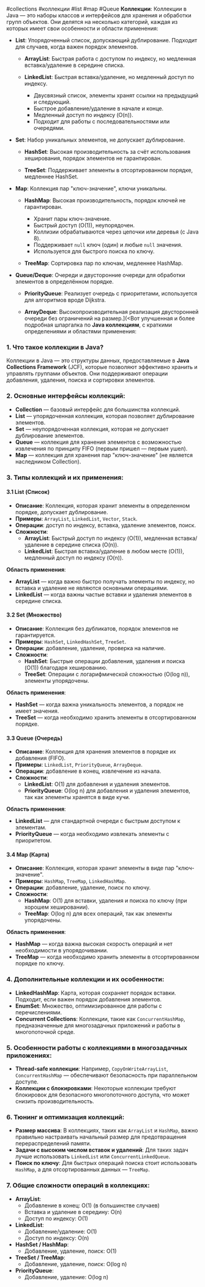#collections #коллекции #list #map #Queue 
**Коллекции**: Коллекции в Java — это наборы классов и интерфейсов для хранения и обработки групп объектов. Они делятся на несколько категорий, каждая из которых имеет свои особенности и области применения:
    
- **List**: Упорядоченный список, допускающий дублирование. Подходит для случаев, когда важен порядок элементов.
    
    - **ArrayList**: Быстрая работа с доступом по индексу, но медленная вставка/удаление в середине списка.
        
    - **LinkedList**: Быстрая вставка/удаление, но медленный доступ по индексу.
	    -  Двусвязный список, элементы хранят ссылки на предыдущий и следующий.
		- Быстрое добавление/удаление в начале и конце.
		- Медленный доступ по индексу (O(n)).
		- Подходит для работы с последовательностями или очередями.
        
- **Set**: Набор уникальных элементов, не допускает дублирование.
    
    - **HashSet**: Высокая производительность за счёт использования хеширования, порядок элементов не гарантирован.
        
    - **TreeSet**: Поддерживает элементы в отсортированном порядке, медленнее HashSet.
        
- **Map**: Коллекция пар "ключ-значение", ключи уникальны.
    
    - **HashMap**: Высокая производительность, порядок ключей не гарантирован.
	    - Хранит пары ключ-значение.
		- Быстрый доступ (O(1)), неупорядочен.
		- Коллизии обрабатываются через цепочки или деревья (с Java 8).
		- Поддерживает `null` ключ (один) и любые `null` значения.
		- Используется для быстрого поиска по ключу.
        
    - **TreeMap**: Сортировка пар по ключам, медленнее HashMap.
        
- **Queue/Deque**: Очереди и двусторонние очереди для обработки элементов в определённом порядке.
    
    - **PriorityQueue**: Реализует очередь с приоритетами, используется для алгоритмов вроде Dijkstra.
        
    - **ArrayDeque**: Высокопроизводительная реализация двусторонней очереди без ограничений на размер.](<Вот улучшенная и более подробная шпаргалка по **Java коллекциям**, с краткими определениями и областями применения:

### 1. **Что такое коллекции в Java?**
Коллекции в Java — это структуры данных, предоставляемые в **Java Collections Framework** (JCF), которые позволяют эффективно хранить и управлять группами объектов. Они поддерживают операции добавления, удаления, поиска и сортировки элементов.

### 2. **Основные интерфейсы коллекций:**
- **Collection** — базовый интерфейс для большинства коллекций.
- **List** — упорядоченная коллекция, которая позволяет дублирование элементов.
- **Set** — неупорядоченная коллекция, которая не допускает дублирование элементов.
- **Queue** — коллекция для хранения элементов с возможностью извлечения по принципу FIFO (первым пришел — первым ушел).
- **Map** — коллекция для хранения пар "ключ-значение" (не является наследником Collection).

### 3. **Типы коллекций и их применения:**

#### 3.1 **List (Список)**
- **Описание**: Коллекция, которая хранит элементы в определенном порядке, допускает дублирование.
- **Примеры**: `ArrayList`, `LinkedList`, `Vector`, `Stack`.
- **Операции**: доступ по индексу, вставка, удаление элементов, поиск.
- **Сложности**:
  - **ArrayList**: Быстрый доступ по индексу (O(1)), медленная вставка/удаление в середине списка (O(n)).
  - **LinkedList**: Быстрая вставка/удаление в любом месте (O(1)), медленный доступ по индексу (O(n)).

**Область применения**:
- **ArrayList** — когда важно быстро получать элементы по индексу, но вставка и удаление не являются основными операциями.
- **LinkedList** — когда важны частые вставки и удаления элементов в середине списка.

#### 3.2 **Set (Множество)**
- **Описание**: Коллекция без дубликатов, порядок элементов не гарантируется.
- **Примеры**: `HashSet`, `LinkedHashSet`, `TreeSet`.
- **Операции**: добавление, удаление, проверка на наличие.
- **Сложности**:
  - **HashSet**: Быстрые операции добавления, удаления и поиска (O(1)) благодаря хешированию.
  - **TreeSet**: Операции с логарифмической сложностью (O(log n)), элементы упорядочены.

**Область применения**:
- **HashSet** — когда важна уникальность элементов, а порядок не имеет значения.
- **TreeSet** — когда необходимо хранить элементы в отсортированном порядке.

#### 3.3 **Queue (Очередь)**
- **Описание**: Коллекция для хранения элементов в порядке их добавления (FIFO).
- **Примеры**: `LinkedList`, `PriorityQueue`, `ArrayDeque`.
- **Операции**: добавление в конец, извлечение из начала.
- **Сложности**:
  - **LinkedList**: O(1) для добавления и удаления элементов.
  - **PriorityQueue**: O(log n) для добавления и удаления элементов, так как элементы хранятся в виде кучи.

**Область применения**:
- **LinkedList** — для стандартной очереди с быстрым доступом к элементам.
- **PriorityQueue** — когда необходимо извлекать элементы с приоритетом.

#### 3.4 **Map (Карта)**
- **Описание**: Коллекция, которая хранит элементы в виде пар "ключ-значение".
- **Примеры**: `HashMap`, `TreeMap`, `LinkedHashMap`.
- **Операции**: добавление, удаление, поиск по ключу.
- **Сложности**:
  - **HashMap**: O(1) для вставки, удаления и поиска по ключу (при хорошем хешировании).
  - **TreeMap**: O(log n) для всех операций, так как элементы упорядочены.

**Область применения**:
- **HashMap** — когда важна высокая скорость операций и нет необходимости в упорядочивании.
- **TreeMap** — когда необходимо хранить элементы в отсортированном порядке по ключу.

### 4. **Дополнительные коллекции и их особенности**:
- **LinkedHashMap**: Карта, которая сохраняет порядок вставки. Подходит, если важен порядок добавления элементов.
- **EnumSet**: Множество, оптимизированное для работы с перечислениями.
- **Concurrent Collections**: Коллекции, такие как `ConcurrentHashMap`, предназначенные для многозадачных приложений и работы в многопоточной среде.

### 5. **Особенности работы с коллекциями в многозадачных приложениях**:
- **Thread-safe коллекции**: Например, `CopyOnWriteArrayList`, `ConcurrentHashMap` — обеспечивают безопасность при параллельном доступе.
- **Коллекции с блокировками**: Некоторые коллекции требуют блокировок для безопасного многопоточного доступа, что может снизить производительность.

### 6. **Тюнинг и оптимизация коллекций**:
- **Размер массива**: В коллекциях, таких как `ArrayList` и `HashMap`, важно правильно настраивать начальный размер для предотвращения перераспределений памяти.
- **Задачи с высоким числом вставок и удалений**: Для таких задач лучше использовать `LinkedList` или `ConcurrentLinkedQueue`.
- **Поиск по ключу**: Для быстрых операций поиска стоит использовать `HashMap`, а для отсортированных данных — `TreeMap`.

### 7. **Общие сложности операций в коллекциях**:
- **ArrayList**:
  - Добавление в конец: O(1) (в большинстве случаев)
  - Вставка и удаление в середину: O(n)
  - Доступ по индексу: O(1)
- **LinkedList**:
  - Добавление/удаление: O(1)
  - Доступ по индексу: O(n)
- **HashSet / HashMap**:
  - Добавление, удаление, поиск: O(1)
- **TreeSet / TreeMap**:
  - Добавление, удаление, поиск: O(log n)
- **PriorityQueue**:
  - Добавление, удаление: O(log n)

